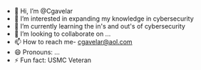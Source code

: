 - 👋 Hi, I’m @Cgavelar
- 👀 I’m interested in expanding my knowledge in cybersecurity
- 🌱 I’m currently learning the in's and out's of cybersecurity
- 💞️ I’m looking to collaborate on ...
- 📫 How to reach me- cgavelar@aol.com
- 😄 Pronouns: ...
- ⚡ Fun fact: USMC Veteran

<!---
Cgavelar/Cgavelar is a ✨ special ✨ repository because its `README.md` (this file) appears on your GitHub profile.
You can click the Preview link to take a look at your changes.
--->
